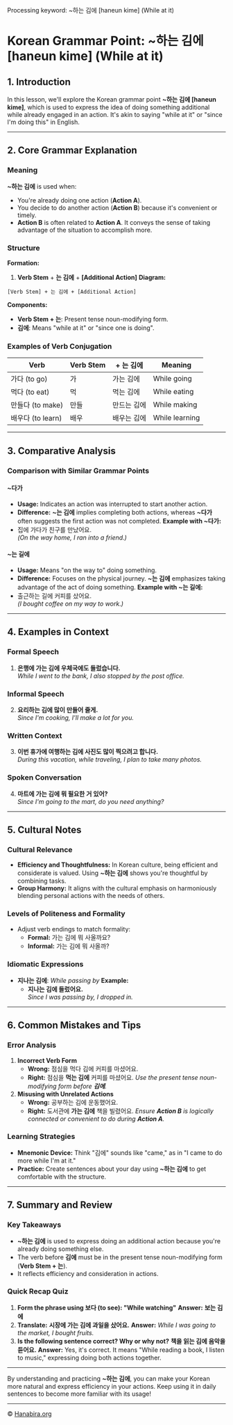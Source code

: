 Processing keyword: ~하는 김에 [haneun kime] (While at it)
# Korean Grammar Point: ~하는 김에 [haneun kime] (While at it)

## 1. Introduction
In this lesson, we'll explore the Korean grammar point **~하는 김에 [haneun kime]**, which is used to express the idea of doing something additional while already engaged in an action. It's akin to saying "while at it" or "since I'm doing this" in English.

---
## 2. Core Grammar Explanation
### Meaning
**~하는 김에** is used when:
- You're already doing one action (**Action A**).
- You decide to do another action (**Action B**) because it's convenient or timely.
- **Action B** is often related to **Action A**.
It conveys the sense of taking advantage of the situation to accomplish more.
### Structure
**Formation:**
1. **Verb Stem** + **는 김에** + **[Additional Action]**
**Diagram:**
```
[Verb Stem] + 는 김에 + [Additional Action]
```
**Components:**
- **Verb Stem + 는**: Present tense noun-modifying form.
- **김에**: Means "while at it" or "since one is doing".
### Examples of Verb Conjugation
| Verb       | Verb Stem | + 는 김에   | Meaning                 |
|------------|-----------|-------------|-------------------------|
| 가다 (to go)    | 가         | 가는 김에     | While going             |
| 먹다 (to eat)   | 먹        | 먹는 김에    | While eating            |
| 만들다 (to make)| 만들      | 만드는 김에  | While making            |
| 배우다 (to learn)| 배우     | 배우는 김에  | While learning          |
---
## 3. Comparative Analysis
### Comparison with Similar Grammar Points
#### ~다가
- **Usage:** Indicates an action was interrupted to start another action.
- **Difference:** **~는 김에** implies completing both actions, whereas **~다가** often suggests the first action was not completed.
**Example with ~다가:**
- 집에 가다가 친구를 만났어요.  
  *(On the way home, I ran into a friend.)*
#### ~는 길에
- **Usage:** Means "on the way to" doing something.
- **Difference:** Focuses on the physical journey. **~는 김에** emphasizes taking advantage of the act of doing something.
**Example with ~는 길에:**
- 출근하는 길에 커피를 샀어요.  
  *(I bought coffee on my way to work.)*
---
## 4. Examples in Context
### Formal Speech
1. **은행에 가는 김에 우체국에도 들렀습니다.**  
   *While I went to the bank, I also stopped by the post office.*
### Informal Speech
2. **요리하는 김에 많이 만들어 줄게.**  
   *Since I'm cooking, I'll make a lot for you.*
### Written Context
3. **이번 휴가에 여행하는 김에 사진도 많이 찍으려고 합니다.**  
   *During this vacation, while traveling, I plan to take many photos.*
### Spoken Conversation
4. **마트에 가는 김에 뭐 필요한 거 있어?**  
   *Since I'm going to the mart, do you need anything?*
---
## 5. Cultural Notes
### Cultural Relevance
- **Efficiency and Thoughtfulness:** In Korean culture, being efficient and considerate is valued. Using **~하는 김에** shows you're thoughtful by combining tasks.
- **Group Harmony:** It aligns with the cultural emphasis on harmoniously blending personal actions with the needs of others.
### Levels of Politeness and Formality
- Adjust verb endings to match formality:
  - **Formal:** 가는 김에 뭐 사올까요?
  - **Informal:** 가는 김에 뭐 사올까?
### Idiomatic Expressions
- **지나는 김에**: *While passing by*
  **Example:**
  - **지나는 김에 들렀어요.**  
    *Since I was passing by, I dropped in.*
---
## 6. Common Mistakes and Tips
### Error Analysis
1. **Incorrect Verb Form**
   - **Wrong:** 점심을 먹다 김에 커피를 마셨어요.
   - **Right:** 점심을 **먹는 김에** 커피를 마셨어요.
   *Use the present tense noun-modifying form before **김에**.*
2. **Misusing with Unrelated Actions**
   - **Wrong:** 공부하는 김에 운동했어요.
   - **Right:** 도서관에 **가는 김에** 책을 빌렸어요.
   *Ensure **Action B** is logically connected or convenient to do during **Action A**.*
### Learning Strategies
- **Mnemonic Device:** Think "김에" sounds like "came," as in "I came to do more while I'm at it."
- **Practice:** Create sentences about your day using **~하는 김에** to get comfortable with the structure.
---
## 7. Summary and Review
### Key Takeaways
- **~하는 김에** is used to express doing an additional action because you're already doing something else.
- The verb before **김에** must be in the present tense noun-modifying form (**Verb Stem + 는**).
- It reflects efficiency and consideration in actions.
### Quick Recap Quiz
1. **Form the phrase using **보다** (to see): "While watching"**
   **Answer:** **보는 김에**
2. **Translate:** **시장에 가는 김에 과일을 샀어요.**
   **Answer:** *While I was going to the market, I bought fruits.*
3. **Is the following sentence correct? Why or why not?**
   **책을 읽는 김에 음악을 듣어요.**
   **Answer:** Yes, it's correct. It means "While reading a book, I listen to music," expressing doing both actions together.
---
By understanding and practicing **~하는 김에**, you can make your Korean more natural and express efficiency in your actions. Keep using it in daily sentences to become more familiar with its usage!

---
© [Hanabira.org](https://hanabira.org)
